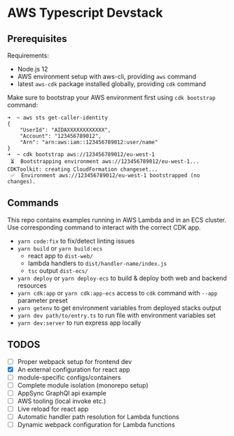 # AWS Typescript Devstack

## Prerequisites

Requirements:

- Node.js 12
- AWS environment setup with aws-cli, providing `aws` command
- latest `aws-cdk` package installed globally, providing `cdk` command

Make sure to bootstrap your AWS environment first using `cdk bootstrap` command:
```
➜  ~ aws sts get-caller-identity
{
    "UserId": "AIDAXXXXXXXXXXXX",
    "Account": "123456789012",
    "Arn": "arn:aws:iam::123456789012:user/name"
}
➜  ~ cdk bootstrap aws://123456789012/eu-west-1
 ⏳  Bootstrapping environment aws://123456789012/eu-west-1...
CDKToolkit: creating CloudFormation changeset...
 ✅  Environment aws://123456789012/eu-west-1 bootstrapped (no changes).
```

## Commands

This repo contains examples running in AWS Lambda and in an ECS cluster. 
Use corresponding command to interact with the correct CDK app.

* `yarn code:fix` to fix/detect linting issues
* `yarn build` or `yarn build:ecs`
   * react app to `dist-web/`
   * lambda handlers to `dist/handler-name/index.js`
   * `tsc` output `dist-ecs/`
* `yarn deploy` or `yarn deploy-ecs` to build & deploy both web and backend resources
* `yarn cdk:app` or `yarn cdk:app-ecs` access to `cdk` command with `--app` parameter preset
* `yarn getenv` to get environment variables from deployed stacks output
* `yarn dev path/to/entry.ts` to run file with environment variables set
* `yarn dev:server` to run express app locally

## TODOS

- [ ] Proper webpack setup for frontend dev
- [x] An external configuration for react app
- [ ] module-specific configs/containers
- [ ] Complete module isolation (monorepo setup)
- [ ] AppSync GraphQl api example
- [ ] AWS tooling (local invoke etc.)
- [ ] Live reload for react app
- [ ] Automatic handler path resolution for Lambda functions
- [ ] Dynamic webpack configuration for Lambda functions
